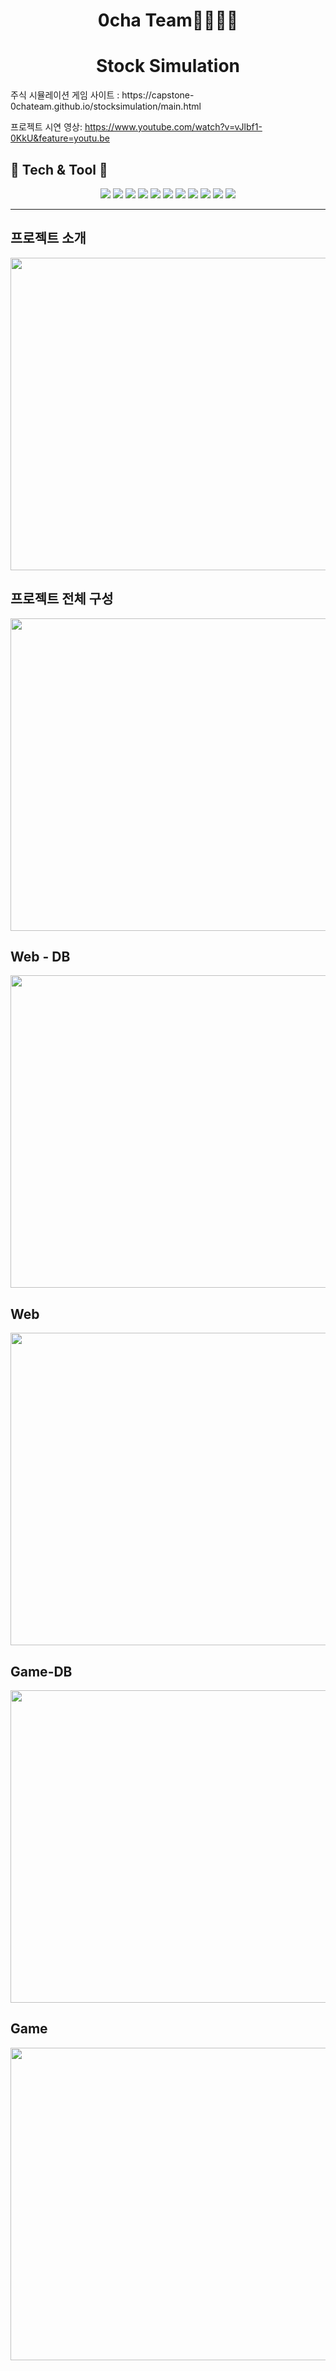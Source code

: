 <div align="center"><h1>0cha Team👨‍👩‍👧‍👦</h1></div>

<div align="center"><h1> Stock Simulation</h1></div>
주식 시뮬레이션 게임 사이트 : https://capstone-0chateam.github.io/stocksimulation/main.html



프로젝트 시연 영상: https://www.youtube.com/watch?v=vJlbf1-0KkU&feature=youtu.be

## 🔧 Tech & Tool 🔧
<div align="center"> <img src="https://img.shields.io/badge/Figma-F24E1E?style=for-the-badge&logo=Figma&logoColor=white">
<img src="https://img.shields.io/badge/Unity-000000?style=for-the-badge&logo=Unity&logoColor=white">
<img src="https://img.shields.io/badge/Spring-6DB33F?style=for-the-badge&logo=Spring&logoColor=white">
<img src="https://img.shields.io/badge/C%23-512BD4?style=for-the-badge&logo=Csharp&logoColor=white">
<img src="https://img.shields.io/badge/Mysql-4479A1?style=for-the-badge&logo=Mysql&logoColor=white">
<img src="https://img.shields.io/badge/Raspberry Pi-A22846?style=for-the-badge&logo=Raspberry Pi&logoColor=white">
<img src="https://img.shields.io/badge/spring security-6DB33F?style=for-the-badge&logo=spring security&logoColor=white">
<img src="https://img.shields.io/badge/html5-E34F26?style=for-the-badge&logo=html5&logoColor=white">
<img src="https://img.shields.io/badge/css3-1572B6?style=for-the-badge&logo=css3&logoColor=white">
<img src="https://img.shields.io/badge/JavaScript-F7DF1E?style=for-the-badge&logo=JavaScript&logoColor=white">
<img src="https://img.shields.io/badge/Fastapi-009688?style=for-the-badge&logo=Fastapi&logoColor=white">
</div>

---



## 프로젝트 소개
<p align"center"><img src = "https://github.com/capstone-0chaTeam/0cha/assets/86038498/75ec17a7-c4be-41ad-8f75-3c67aefa5031" width="900" height="500"/></p>


## 프로젝트 전체 구성
<p align"center"><img src = "https://github.com/capstone-0chaTeam/0cha/assets/86038498/faf903f9-ea48-47a9-8a1b-6b145b669e95" width="900" height="500"/></p>

## Web - DB
<p align"center"><img src = "https://github.com/capstone-0chaTeam/0cha/assets/86038498/0869c1ef-3210-4ea4-9cfe-51178fedf08f" width="900" height="500"/></p>

## Web
<p align"center"><img src = "https://github.com/capstone-0chaTeam/0cha/assets/86038498/44165a17-0e53-476a-bf21-112d91baffb5" width="900" height="500"/></p>


## Game-DB
<p align"center"><img src = "https://github.com/capstone-0chaTeam/0cha/assets/86038498/ff453291-5263-4dfb-ac20-4ad09ddda303" width="900" height="500"/></p>

## Game
<p align"center"><img src = "https://github.com/capstone-0chaTeam/0cha/assets/86038498/ada02ac4-1484-4680-b1d5-7ed06c0bc824" width="900" height="500"/></p>
